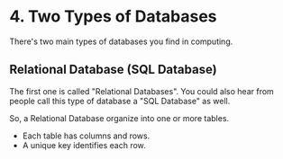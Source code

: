 # 4. Two Types of Databases
There's two main types of databases you find in computing.

## Relational Database (SQL Database)
The first one is called "Relational Databases". You could also hear from people call this type of database a "SQL Database" as well.

So, a Relational Database organize into one or more tables.
* Each table has columns and rows.
* A unique key identifies each row.